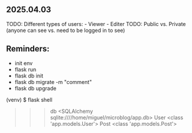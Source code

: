

## 2025.04.03
TODO: Different types of users:
    - Viewer
    - Editer
TODO: Public vs. Private (anyone can see vs. need to be logged in to see)

## Reminders:
- init env
- flask run
- flask db init
- flask db migrate -m "comment"
- flask db upgrade

(venv) $ flask shell
>>> db
<SQLAlchemy sqlite:////home/miguel/microblog/app.db>
>>> User
<class 'app.models.User'>
>>> Post
<class 'app.models.Post'>
